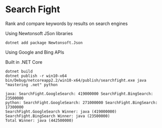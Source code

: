 # Search Fight
Rank and compare keywords by results on search engines

Using Newtonsoft JSon libraries
```
dotnet add package Newtonsoft.Json
```

Using Google and Bing APIs

Built in .NET Core

```
dotnet build
dotnet publish -r win10-x64
bin/Debug/netcoreapp2.2/win10-x64/publish/searchfight.exe java "mastering .net" python

java: SearchFight.GoogleSearch: 419000000 SearchFight.BingSearch: 23500000
python: SearchFight.GoogleSearch: 271000000 SearchFight.BingSearch: 17300000
SearchFight.GoogleSearch Winner: java (419000000)
SearchFight.BingSearch Winner: java (23500000)
Total Winner: java (442500000)
```
